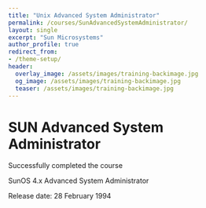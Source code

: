 ```yaml
---
title: "Unix Advanced System Administrator"
permalink: /courses/SunAdvancedSystemAdministrator/
layout: single
excerpt: "Sun Microsystems"
author_profile: true
redirect_from:
- /theme-setup/
header:
  overlay_image: /assets/images/training-backimage.jpg
  og_image: /assets/images/training-backimage.jpg
  teaser: /assets/images/training-backimage.jpg
---
```

# SUN Advanced System Administrator

Successfully completed the course

SunOS 4.x Advanced System Administrator

Release date:  28 February 1994


